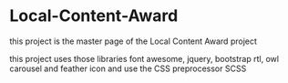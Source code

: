 # Local-Content-Award

this project is the master page of the Local Content Award project


this project uses those libraries font awesome, jquery, bootstrap rtl, owl carousel and feather icon and use the CSS preprocessor SCSS

